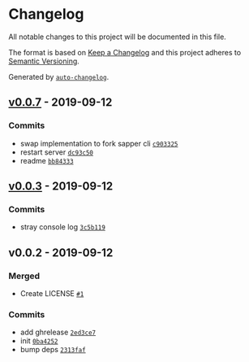 # Changelog

All notable changes to this project will be documented in this file.

The format is based on [Keep a Changelog](https://keepachangelog.com/en/1.0.0/)
and this project adheres to [Semantic Versioning](https://semver.org/spec/v2.0.0.html).

Generated by [`auto-changelog`](https://github.com/CookPete/auto-changelog).

## [v0.0.7](https://github.com/sw-yx/ssg/compare/v0.0.3...v0.0.7) - 2019-09-12

### Commits

- swap implementation to fork sapper cli [`c903325`](https://github.com/sw-yx/ssg/commit/c903325cf370772645c10283b40cb2d29f75ff37)
- restart server [`dc93c50`](https://github.com/sw-yx/ssg/commit/dc93c50edae44054c1008538609bcffcc2c27c88)
- readme [`bb84333`](https://github.com/sw-yx/ssg/commit/bb84333ff88e622623611f4d377f35377458f20a)

## [v0.0.3](https://github.com/sw-yx/ssg/compare/v0.0.2...v0.0.3) - 2019-09-12

### Commits

- stray console log [`3c5b119`](https://github.com/sw-yx/ssg/commit/3c5b119399ae1e8f15d7bb60de4290e985081c0c)

## v0.0.2 - 2019-09-12

### Merged

- Create LICENSE [`#1`](https://github.com/sw-yx/ssg/pull/1)

### Commits

- add ghrelease [`2ed3ce7`](https://github.com/sw-yx/ssg/commit/2ed3ce7e26fffab65b0b0f54b26c6b01a3e6f768)
- init [`0ba4252`](https://github.com/sw-yx/ssg/commit/0ba4252f39dbac35f89e588ef82b155c4ec9de63)
- bump deps [`2313faf`](https://github.com/sw-yx/ssg/commit/2313fafb1f20ca47d52f03b909e92674e4b8b8c2)

